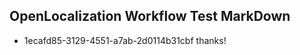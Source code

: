 ## OpenLocalization Workflow Test MarkDown
* 1ecafd85-3129-4551-a7ab-2d0114b31cbf thanks!

<!--HONumber=Sep16_HO1-->



